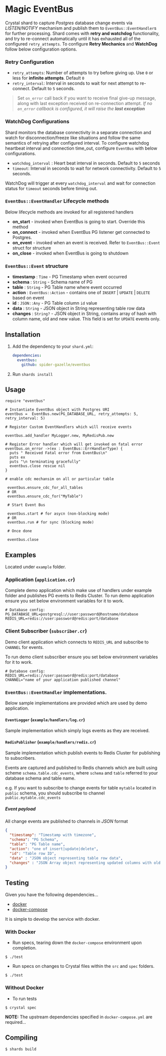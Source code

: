 # Magic EventBus

Crystal shard to capture _Postgres_ database change events via _LISTEN/NOTIFY_ mechanism and publish them to `EventBus::EventHandler`s for further processing. Shard comes with **retry and watchdog** functionality, and try to re-connect automatically until it has exhausted all of the configured `retry_attempts`. To configure **Retry Mechanics** and **WatchDog** follow below configuration options.

### Retry Configuration

* `retry_attempts`: Number of attempts to try before giving up. Use `0` or less for **infinite attempts**. Default `0`
* `retry_interval`: Interval in seconds to wait for next attempt to re-connect. Default to `5` seconds.

> Set `on_error` call back if you want to receive final give-up message, along with last exception received on re-connection attempt. _If no `on_error` callback is configured, it will raise the **last exception**_

### WatchDog Configurations

Shard monitors the database connectivity in a separate connection and watch for disconnection/freeze like situations and follow the same semantics of retrying after configured interval. To configure watchdog heartbeat interval and connection time_out, configure `EventBus` with below configurations.

* `watchdog_interval` : Heart beat interval in seconds. Default to `5` seconds
* `timeout`: Interval in seconds to wait for network connectivity. Default to `5` seconds.

WatchDog will trigger at every `watchdog_interval` and wait for connection status for `timeout` seconds before timing out.

### `EventBus::EventHandler` Lifecycle  methods

Below lifecycle methods are invoked for all registered handlers

* **on_start** - invoked when EventBus is going to start. Override this method
* **on_connect** - invoked when EventBus PG listener get connected to Postgres.
* **on_event** - invoked when an event is received. Refer to `EventBus::Event` struct for structure
* **on_close** - invoked when EventBus is going to shutdown

### `EventBus::Event` structure

*  **timestamp** : `Time` - PG Timestamp when event occurred
*  **schema** : `String` - Schema name of PG
*  **table** : `String` - PG Table name where event occurred
*  **action** : `EventBus::Action` - contains one of `INSERT` | `UPDATE` | `DELETE` based on event
*  **id** : `JSON::Any` - PG Table column `id` value
*  **data** : `String` - JSON object in String representing table row data
*  **changes** : `String?` - JSON object in String, contains array of hash with column name, old and new value. This field is set for `UPDATE` events only.


## Installation

1. Add the dependency to your `shard.yml`:

   ```yaml
   dependencies:
     eventbus:
       github: spider-gazelle/eventbus
   ```

2. Run `shards install`

## Usage

```crystal
require "eventbus"

# Instantiate EventBus object with Postgres URI
eventbus =  EventBus.new(PG_DATABASE_URL, retry_attempts: 5, retry_interval: 5)

# Register Custom EventHandlers which will receive events

eventbus.add_handler MyLogger.new, MyRedisPub.new 

# Register Error handler which will get invoked on fatal error
eventbus.on_error ->(ex : EventBus::ErrHandlerType) {
  puts " Received Fatal error from EventBus\n"
  puts ex
  puts "\n terminating gracefully"
  eventbus.close rescue nil
}

# enable cdc mechansim on all or particular table

 eventbus.ensure_cdc_for_all_tables 
 # OR
 eventbus.ensure_cdc_for("MyTable")

 # Start Event Bus

 eventbus.start # for asycn (non-blocking mode)
 # OR
 eventbus.run # for sync (blocking mode)

 # Once done

 eventbus.close
```

## Examples

Located under `example` folder.

### Application (`application.cr`)

Complete demo application which make use of handlers under example folder and publishes PG events to Redis Cluster. To run demo application ensure you set below environment variables for it to work.

```console
# Database config:
PG_DATABASE_URL=postgresql://user:password@hostname/database
REDIS_URL=redis://user:password@redis:port/database
```

### Client Subscriber (`subscriber.cr`)

Demo client application which connects to `REDIS_URL` and subscribe to `CHANNEL` for events.

To run demo client subscriber ensure you set below environment variables for it to work.

```console
# Database config:
REDIS_URL=redis://user:password@redis:port/database
CHANNEL="name of your application published channel"
```

###  `EventBus::EventHandler` implementations.

Below sample implementations are provided which are used by demo application.
#### `EventLogger` (`example/handlers/log.cr`)

  Sample implementation which simply logs events as they are received.

#### `RedisPublisher` (`example/handlers/redis.cr`)

 Sample implementation which publish events to Redis Cluster for publishing to subscribers.

Events are captured and published to Redis channels which are built using scheme `schema.table.cdc_events`, where `schema` and `table` referred to your database schema and table name.

e.g. If you want to subscribe to change events for table `mytable` located in `public` schema, you should subscribe to channel `public.mytable.cdc_events`

##### Event payload

All change events are published to channels in *JSON* format

```json
{
  "timestamp": "Timestamp with timezone",
  "schema": "PG Schema",
  "table": "PG Table name",
  "action": "one of insert|update|delete",
  "id": "Table row ID",
  "data" : "JSON object representing table row data",
  "changes" : "JSON Array object representing updated columns with old and new value. this is only set for update events"
}
```

## Testing

Given you have the following dependencies...

- [docker](https://www.docker.com/)
- [docker-compose](https://github.com/docker/compose)

It is simple to develop the service with docker.

### With Docker

- Run specs, tearing down the `docker-compose` environment upon completion.

```shell-session
$ ./test
```

- Run specs on changes to Crystal files within the `src` and `spec` folders.

```shell-session
$ ./test
```

### Without Docker

- To run tests

```shell-session
$ crystal spec
```

**NOTE:** The upstream dependencies specified in `docker-compose.yml` are required...

## Compiling

```shell-session
$ shards build
```
